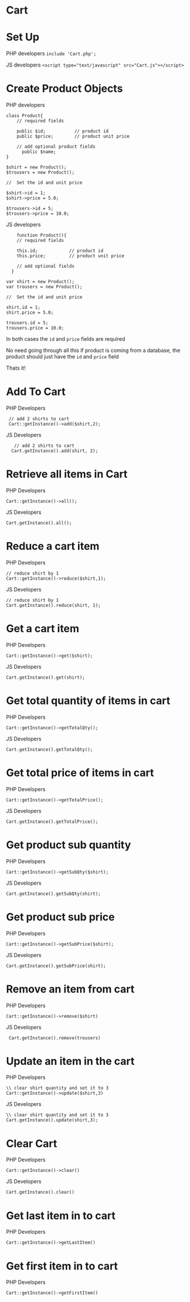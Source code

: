 # Cart

# Set Up

PHP developers
`include 'Cart.php';`

JS developers
`<script type="text/javascript" src="Cart.js"></script>`
# Create Product Objects
PHP developers
```
class Product{
    // required fields
    
	public $id;           // product id
	public $price;        // product unit price
      
    // add optional product fields
      public $name;
}
    
$shirt = new Product();
$trousers = new Product();

//  Set the id and unit price

$shirt->id = 1;
$shirt->price = 5.0;

$trousers->id = 5;
$trousers->price = 10.0;
```
JS developers 
```
    function Product(){
    // required fields
    
	this.id;            // product id
	this.price;         // product unit price
	
    // add optional fields
  }

var shirt = new Product();
var trousers = new Product();

//  Set the id and unit price

shirt.id = 1;
shirt.price = 5.0;

trousers.id = 5;
trousers.price = 10.0;
```
In both cases the `id` and `price` fields are required

No need going through all this if product is coming from a database, the product should just have the `id` and `price` field

Thats it!

# Add To Cart
PHP Developers
```
 // add 2 shirts to cart
 Cart::getInstance()->add($shirt,2);
```
JS Developers
```
   // add 2 shirts to cart
  Cart.getInstance().add(shirt, 2);
```
# Retrieve all items in Cart
PHP Developers
```
Cart::getInstance()->all();
```
JS Developers
```
Cart.getInstance().all();
```
# Reduce a cart item
PHP Developers
```
// reduce shirt by 1
Cart::getInstance()->reduce($shirt,1);
```
JS Developers
```
// reduce shirt by 1
Cart.getInstance().reduce(shirt, 1);
```
# Get a cart item
PHP Developers
```
Cart::getInstance()->get($shirt);
```
JS Developers
```
Cart.getInstance().get(shirt);
```
# Get total quantity of items in cart
PHP Developers
```
Cart::getInstance()->getTotalQty();
```
JS Developers
```
Cart.getInstance().getTotalQty();
```
# Get total price of items in cart
PHP Developers
```
Cart::getInstance()->getTotalPrice();
```
JS Developers
```
Cart.getInstance().getTotalPrice();
```
# Get product sub quantity
PHP Developers
```
Cart::getInstance()->getSubQty($shirt);
```
JS Developers
```
Cart.getInstance().getSubQty(shirt);
```
# Get product sub price
PHP Developers
```
Cart::getInstance()->getSubPrice($shirt);
```
JS Developers
```
Cart.getInstance().getSubPrice(shirt);
```
# Remove an item from cart
PHP Developers
```
Cart::getInstance()->remove($shirt)
```
JS Developers
```
 Cart.getInstance().remove(trousers)
```
# Update an item in the cart
PHP Developers
```
\\ clear shirt quantity and set it to 3
Cart::getInstance()->update($shirt,3)
```
JS Developers
```
\\ clear shirt quantity and set it to 3
Cart.getInstance().update(shirt,3);
```
# Clear Cart
PHP Developers
```
Cart::getInstance()->clear()
```
JS Developers
```
Cart.getInstance().clear()
```
# Get last item in to cart
PHP Developers
```
Cart::getInstance()->getLastItem()
```
# Get first item in to cart
PHP Developers
```
Cart::getInstance()->getFirstItem()
```


